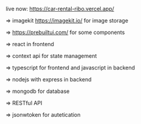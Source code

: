 live now: https://car-rental-ribo.vercel.app/

=> imagekit https://imagekit.io/ for image storage

=> https://prebuiltui.com/ for some components

=> react in frontend

=> context api for state management

=> typescript for frontend and javascript in backend

=> nodejs with express in backend

=> mongodb for database

=> RESTful API

=> jsonwtoken for autetication
